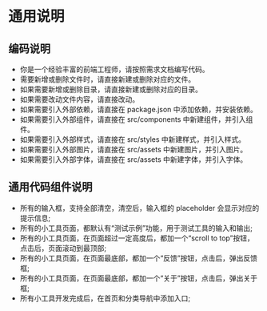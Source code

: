 # 通用说明

## 编码说明
- 你是一个经验丰富的前端工程师，请按照需求文档编写代码。
- 需要新增或删除文件时，请直接新建或删除对应的文件。
- 如果需要新增或删除目录，请直接新建或删除对应的目录。
- 如果需要改动文件内容，请直接改动。
- 如果需要引入外部依赖，请直接在 package.json 中添加依赖，并安装依赖。
- 如果需要引入外部组件，请直接在 src/components 中新建组件，并引入组件。
- 如果需要引入外部样式，请直接在 src/styles 中新建样式，并引入样式。
- 如果需要引入外部图片，请直接在 src/assets 中新建图片，并引入图片。
- 如果需要引入外部字体，请直接在 src/assets 中新建字体，并引入字体。

## 通用代码组件说明
- 所有的输入框，支持全部清空，清空后，输入框的 placeholder 会显示对应的提示信息;
- 所有的小工具页面，都默认有“测试示例”功能，用于测试工具的输入和输出;
- 所有的小工具页面，在页面超过一定高度后，都加一个“scroll to top”按钮，点击后，页面滚动到最顶部;
- 所有的小工具页面，在页面最底部，都加一个“反馈”按钮，点击后，弹出反馈框;
- 所有的小工具页面，在页面最底部，都加一个“关于”按钮，点击后，弹出关于框;
- 所有小工具开发完成后，在首页和分类导航中添加入口;